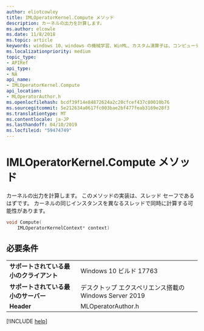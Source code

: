 ```yaml
---
author: eliotcowley
title: IMLOperatorKernel.Compute メソッド
description: カーネルの出力を計算します。
ms.author: elcowle
ms.date: 11/8/2018
ms.topic: article
keywords: windows 10、windows の機械学習、WinML、カスタム演算子は、コンピューティングします。
ms.localizationpriority: medium
topic_type:
- APIRef
api_type:
- NA
api_name:
- IMLOperatorKernel.Compute
api_location:
- MLOperatorAuthor.h
ms.openlocfilehash: bcdf39f14e84872624a2c20cfcef437c80010b76
ms.sourcegitcommit: 5e212634a0617fc003bae2bf477feab3169e28f3
ms.translationtype: MT
ms.contentlocale: ja-JP
ms.lasthandoff: 04/10/2019
ms.locfileid: "59474749"
---
```

# <a name="imloperatorkernelcompute-method"></a>IMLOperatorKernel.Compute メソッド

カーネルの出力を計算します。 このメソッドの実装は、スレッド セーフであるはずです。 カーネルの同じインスタンスを異なるスレッドで同時に計算する可能性があります。

```cpp
void Compute(
    IMLOperatorKernelContext* context)
```

## <a name="requirements"></a>必要条件

| | |
|-|-|
| **サポートされている最小のクライアント** | Windows 10 ビルド 17763 |
| **サポートされている最小のサーバー** | デスクトップ エクスペリエンス搭載の Windows Server 2019 |
| **Header** | MLOperatorAuthor.h |

[!INCLUDE [help](../includes/get-help.md)]
